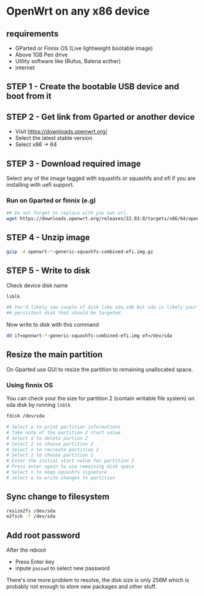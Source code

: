 # OpenWrt on any x86 device

## requirements

- GParted or Finnix OS (Live lightweight bootable image)
- Above 1GB Pen drive
- Utility software like (Rufus, Balena ecther)
- internet

## STEP 1 - Create the bootable USB device and boot from it

## STEP 2 - Get link from Gparted or another device

- Visit https://downloads.openwrt.org/
- Select the latest stable version
- Select x86 -> 64

## STEP 3 - Download required image

Select any of the image tagged with squashfs or squashfs and efi if you are
installing with uefi support.

### Run on Gparted or finnix (e.g)

```bash
## Do not forget to replace with you own url.
wget https://downloads.openwrt.org/releases/22.03.0/targets/x86/64/openwrt-22.03.0-x86-64-generic-squashfs-combined-efi.img.gz
```

## STEP 4 - Unzip image

```bash
gzip -d openwrt-*-generic-squashfs-combined-efi.img.gz
```

## STEP 5 - Write to disk

Check device disk name

```bash
lsblk

## You'd likely see couple of disk like sda,sdb but sda is likely your
## persistent disk that should be targeted.
```

Now write to disk with this command

```bash
dd if=openwrt-*-generic-squashfs-combined-efi.img of=/dev/sda


```

## Resize the main partition

On Gparted use GUI to resize the partition to remaining unallocated space.

### Using finnix OS

You can check your the size for partition 2 (contain writable file system)
on sda disk by running `lsblk`

```bash
fdisk /dev/sda

# Select p to print partition informations
# Take note of the partition 2 start value
# Select d to delete partion 2
# Select 2 to choose partition 2
# Select n to recreate partition 2
# Select 2 to choose partition 2
# Enter the initial start value for partition 2
# Press enter again to use remaining disk space
# Select n to keep squashfs signature
# select w to write changes to partition
```

## Sync change to filesystem

```bash
resize2fs /dev/sda
e2fsck -f /dev/sda
```

## Add root password

After the reboot

- Press Enter key
- inpute `passwd` to select new password

There's one more problem to resolve, the disk size is only 256M
which is probably not enough to store new packages and other stuff.
